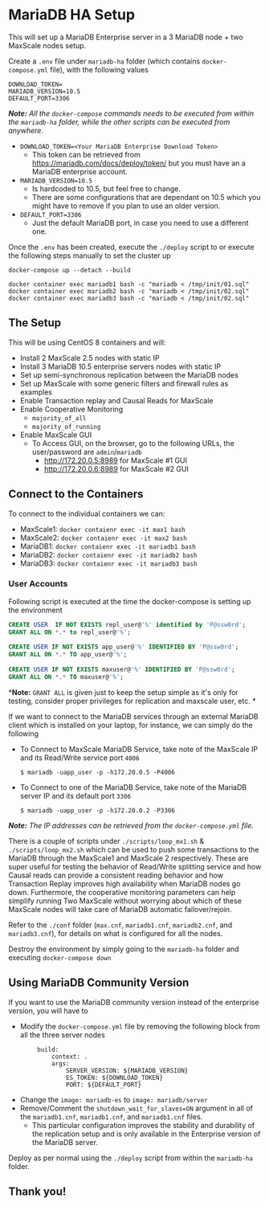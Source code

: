 # MariaDB HA Setup
 
This will set up a MariaDB Enterprise server in a 3 MariaDB node + two MaxScale nodes setup.
 
Create a `.env` file under `mariadb-ha` folder (which contains `docker-compose.yml` file), with the following values
 
```
DOWNLOAD_TOKEN=
MARIADB_VERSION=10.5
DEFAULT_PORT=3306
```
 
***Note:** All the `docker-compose` commands needs to be executed from within the `mariadb-ha` folder, while the other scripts can be executed from anywhere.*
 
- `DOWNLOAD_TOKEN=<Your MariaDB Enterprise Download Token>`
  - This token can be retrieved from <https://mariadb.com/docs/deploy/token/> but you must have an a MariaDB enterprise account.
- `MARIADB_VERSION=10.5`
  - Is hardcoded to 10.5, but feel free to change.
  - There are some configurations that are dependant on 10.5 which you might have to remove if you plan to use an older version.
- `DEFAULT_PORT=3306`
  - Just the default MariaDB port, in case you need to use a different one.
 
Once the `.env` has been created, execute the `./deploy` script to or execute the following steps manually to set the cluster up
 
```
docker-compose up --detach --build
 
docker container exec mariadb1 bash -c "mariadb < /tmp/init/01.sql"
docker container exec mariadb2 bash -c "mariadb < /tmp/init/02.sql"
docker container exec mariadb3 bash -c "mariadb < /tmp/init/02.sql"
```
 
## The Setup
 
This will be using CentOS 8 containers and will:
 
- Install 2 MaxScale 2.5 nodes with static IP
- Install 3 MariaDB 10.5 enterprise servers nodes with static IP
- Set up semi-synchronous replication between the MariaDB nodes
- Set up MaxScale with some generic filters and firewall rules as examples
- Enable Transaction replay and Causal Reads for MaxScale
- Enable Cooperative Monitoring
  - `majority_of_all`
  - `majority_of_running`
- Enable MaxScale GUI
  - To Access GUI, on the browser, go to the following URLs, the user/password are `admin`/`mariadb`
    -  <http://172.20.0.5:8989> for MaxScale #1 GUI
    -  <http://172.20.0.6:8989> for MaxScale #2 GUI
 
## Connect to the Containers
 
To connect to the individual containers we can:
 
- MaxScale1: `docker contaienr exec -it max1 bash`
- MaxScale2: `docker contaienr exec -it max2 bash`
- MariaDB1: `docker contaienr exec -it mariadb1 bash`
- MariaDB2: `docker contaienr exec -it mariadb2 bash`
- MariaDB3: `docker contaienr exec -it mariadb3 bash`
 
### User Accounts
 
Following script is executed at the time the docker-compose is setting up the environment
 
```sql
CREATE USER  IF NOT EXISTS repl_user@'%' identified by 'P@ssw0rd';
GRANT ALL ON *.* to repl_user@'%';
 
CREATE USER IF NOT EXISTS app_user@'%' IDENTIFIED BY 'P@ssw0rd';
GRANT ALL ON *.* TO app_user@'%';
 
CREATE USER IF NOT EXISTS maxuser@'%' IDENTIFIED BY 'P@ssw0rd';
GRANT ALL ON *.* TO maxuser@'%';
```
 
***Note:** `GRANT ALL` is given just to keep the setup simple as it's only for testing, consider proper privileges for replication and maxscale user, etc. *
 
If we want to connect to the MariaDB services through an external MariaDB client which is installed on your laptop, for instance, we can simply do the following
 
- To Connect to MaxScale MariaDB Service, take note of the MaxScale IP and its Read/Write service port `4006`
 
  ```
  $ mariadb -uapp_user -p -h172.20.0.5 -P4006
  ```
 
- To Connect to one of the MariaDB Service, take note of the MariaDB server IP and its default port `3306`
 
  ```
  $ mariadb -uapp_user -p -h172.20.0.2 -P3306
  ```
 
***Note:** The IP addresses can be retrieved from the `docker-compose.yml` file.*
 
There is a couple of scripts under `./scripts/loop_mx1.sh` & `./scripts/loop_mx2.sh` which can be used to push some transactions to the MariaDB through the MaxScale1 and MaxScale 2 respectively. These are super useful for testing the behavior of Read/Write splitting service and how Causal reads can provide a consistent reading behavior and how Transaction Replay improves high availability when MariaDB nodes go down. Furthermore, the cooperative monitoring parameters can help simplify running Two MaxScale without worrying about which of these MaxScale nodes will take care of MariaDB automatic failover/rejoin.
 
Refer to the `./conf` folder (`max.cnf`, `mariadb1.cnf`, `mariadb2.cnf`, and `mariadb3.cnf`), for details on what is configured for all the nodes.
 
Destroy the environment by simply going to the `mariadb-ha` folder and executing `docker-compose down`

## Using MariaDB Community Version

If you want to use the MariaDB community version instead of the enterprise version, you will have to 

- Modify the `docker-compose.yml` file by removing the following block from all the three server nodes

```
        build:
            context: .
            args:
                SERVER_VERSION: ${MARIADB_VERSION}
                ES_TOKEN: ${DOWNLOAD_TOKEN}
                PORT: ${DEFAULT_PORT}
```

- Change the `image: mariadb-es` to `image: mariadb/server`
- Remove/Comment the `shutdown_wait_for_slaves=ON` argument in all of the `mariadb1.cnf`, `mariadb1.cnf`, and `mariadb1.cnf` files.
  - This particular configuration improves the stability and durability of the replication setup and is only available in the Enterprise version of the MariaDB server.

Deploy as per normal using the `./deploy` script from within the `mariadb-ha` folder.

## Thank you!

